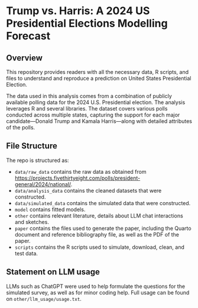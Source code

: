 # Trump vs. Harris: A 2024 US Presidential Elections Modelling Forecast

## Overview

This repository provides readers with all the necessary data, R scripts, and files to understand and reproduce a prediction on United States Presidential Election.

The data used in this analysis comes from a combination of publicly available polling data for the 2024 U.S. Presidential election. The analysis leverages R and several libraries. The dataset covers various polls conducted across multiple states, capturing the support for each major candidate—Donald Trump and Kamala Harris—along with detailed attributes of the polls.


## File Structure

The repo is structured as:

-   `data/raw_data` contains the raw data as obtained from https://projects.fivethirtyeight.com/polls/president-general/2024/national/.
-   `data/analysis_data` contains the cleaned datasets that were constructed.
-   `data/simulated_data` contains the simulated data that were constructed.
-   `model` contains fitted models. 
-   `other` contains relevant literature, details about LLM chat interactions and sketches.
-   `paper` contains the files used to generate the paper, including the Quarto document and reference bibliography file, as well as the PDF of the paper. 
-   `scripts` contains the R scripts used to simulate, download, clean, and test data.


## Statement on LLM usage

LLMs such as ChatGPT were used to help formulate the questions for the simulated survey, as well as for minor coding help. Full usage can be found on `other/llm_usage/usage.txt`.
